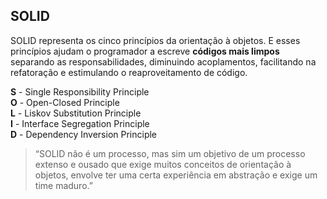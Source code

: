 ## SOLID

SOLID representa os cinco princípios da orientação à objetos. E esses princípios ajudam o programador a escreve __códigos mais limpos__ separando as responsabilidades, diminuindo acoplamentos, facilitando na refatoração e estimulando o reaproveitamento de código.

**S** - Single Responsibility Principle  
**O** - Open-Closed Principle  
**L** - Liskov Substitution Principle  
**I** - Interface Segregation Principle  
**D** - Dependency Inversion Principle

> “SOLID não é um processo, mas sim um objetivo de um processo extenso e ousado que exige muitos conceitos de orientação à objetos, envolve ter uma certa experiência em abstração e exige um time maduro.”